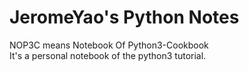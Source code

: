 # JeromeYao's Python Notes

NOP3C means Notebook Of Python3-Cookbook   
It's a personal notebook of the python3 tutorial.

